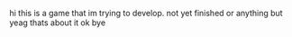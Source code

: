 hi this is a game that im trying to develop. not yet finished or anything but yeag thats about it ok bye